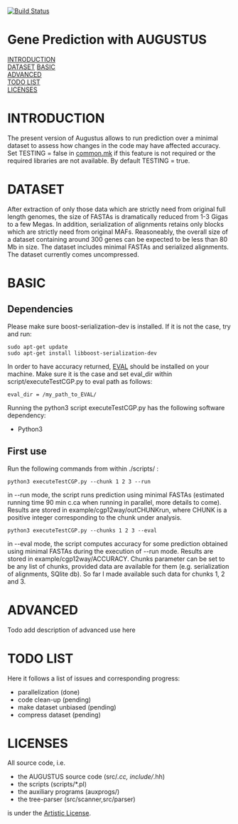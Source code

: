[![Build Status](https://travis-ci.org/Gaius-Augustus/Augustus.svg?branch=master)](https://travis-ci.org/Gaius-Augustus/Augustus)

# Gene Prediction with AUGUSTUS

[INTRODUCTION](#introduction)  
[DATASET](#dataset)
[BASIC](#basicuse)  
[ADVANCED](#advanceduse)  
[TODO LIST](#todolist)  
[LICENSES](#licenses)  

# INTRODUCTION

The present version of Augustus allows to run prediction over a minimal dataset to assess how changes in the code may have affected accuracy. Set TESTING = false in [common.mk](common.mk) if this feature is not required or the required libraries are not available. By default TESTING = true.

# DATASET

After extraction of only those data which are strictly need from original full length genomes, the size of FASTAs is dramatically reduced from 1-3 Gigas to a few Megas. In addition, serialization of alignments retains only blocks which are strictly need from original MAFs. Reasoneably, the overall size of a dataset containing around 300 genes can be expected to be less than 80 Mb in size. The dataset includes minimal FASTAs and serialized alignments. The dataset currently comes uncompressed.

# BASIC

## Dependencies
Please make sure boost-serialization-dev is installed. If it is not the case, try and run:

```
sudo apt-get update
sudo apt-get install libboost-serialization-dev
```
In order to have accuracy returned, [EVAL](https://mblab.wustl.edu/software/download/eval-2.2.8.tar.gz) should be installed on your machine. Make sure it is the case and set eval_dir within script/executeTestCGP.py to eval path as follows:

```
eval_dir = /my_path_to_EVAL/
```

Running the python3 script executeTestCGP.py has the following software dependency:
  - Python3

## First use
Run the following commands from within ./scripts/ :
```
python3 executeTestCGP.py --chunk 1 2 3 --run
```
in --run mode, the script runs prediction using minimal FASTAs (estimated running time 90 min c.ca when running in parallel, more details to come). Results are stored in example/cgp12way/outCHUNKrun, where CHUNK is a positive integer corresponding to the chunk under analysis.
```
python3 executeTestCGP.py --chunks 1 2 3 --eval 
```
in --eval mode, the script computes accuracy for some prediction obtained using minimal FASTAs during the execution of --run mode. Results are stored in example/cgp12way/ACCURACY. Chunks parameter can be set to be any list of chunks, provided data are available for them (e.g. serialization of alignments, SQlite db). So far I made available such data for chunks 1, 2 and 3.

# ADVANCED
Todo add description of advanced use here

# TODO LIST
Here it follows a list of issues and corresponding progress:
  - parallelization (done)
  - code clean-up (pending)
  - make dataset unbiased (pending)
  - compress dataset (pending)

# LICENSES

All source code, i.e.
  - the AUGUSTUS source code (src/*.cc, include/*.hh)
  - the scripts (scripts/*.pl)
  - the auxiliary programs (auxprogs/)
  - the tree-parser (src/scanner,src/parser)
  
is under the [Artistic License](src/LICENSE.TXT).
